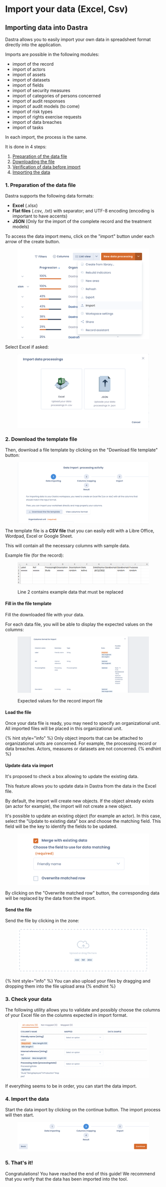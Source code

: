 # Import your data (Excel, Csv)

## Importing data into Dastra

Dastra allows you to easily import your own data in spreadsheet format directly into the application.

Imports are possible in the following modules:

* import of the record&#x20;
* import of actors&#x20;
* import of assets&#x20;
* import of datasets&#x20;
* import of fields&#x20;
* import of security measures&#x20;
* import of categories of persons concerned&#x20;
* import of audit responses&#x20;
* import of audit models (to come)&#x20;
* import of risk types&#x20;
* import of rights exercise requests&#x20;
* import of data breaches&#x20;
* import of tasks

In each import, the process is the same.

It is done in 4 steps:

1. [Preparation of the data file ](import-your-data-excel-csv.md#1.-preparation-of-the-data-file)
2. [Downloading the file](import-your-data-excel-csv.md#2.-download-the-template-file)
3. [Verification of data before import](import-your-data-excel-csv.md#3.-check-your-data)
4. [Importing the data](import-your-data-excel-csv.md#4.-import-the-data)

### 1. Preparation of the data file

Dastra supports the following data formats:&#x20;

* **Excel** (.xlsx)&#x20;
* **Flat files** (.csv, .txt) with separator; and UTF-8 encoding (encoding is important to have accents)&#x20;
* **JSON** (Only for the import of the complete record and the treatment models)&#x20;

To access the data import menu, click on the "import" button under each arrow of the create button.

<figure><img src="../../.gitbook/assets/Capture d’écran 2023-02-17 à 10.15.23.png" alt=""><figcaption></figcaption></figure>

Select Excel if asked:

<figure><img src="../../.gitbook/assets/Capture d’écran 2023-02-17 à 10.16.33.png" alt=""><figcaption></figcaption></figure>

### 2. Download the template file

Then, download a file template by clicking on the "Download file template" button:

<figure><img src="../../.gitbook/assets/Capture d’écran 2023-02-17 à 10.18.34.png" alt=""><figcaption></figcaption></figure>

The template file is a **CSV file** that you can easily edit with a Libre Office, Wordpad, Excel or Google Sheet.

This will contain all the necessary columns with sample data.&#x20;

Example file (for the record):

<figure><img src="../../.gitbook/assets/image (3).png" alt=""><figcaption><p>Line 2 contains example data that must be replaced</p></figcaption></figure>

#### Fill in the file template

Fill the downloaded file with your data.&#x20;

For each data file, you will be able to display the expected values on the columns:

<figure><img src="../../.gitbook/assets/Capture d’écran 2023-02-17 à 10.22.43.png" alt=""><figcaption><p>Expected values for the record import file</p></figcaption></figure>

#### Load the file

Once your data file is ready, you may need to specify an organizational unit. All imported files will be placed in this organizational unit.

{% hint style="info" %}
Only object imports that can be attached to organizational units are concerned. For example, the processing record or data breaches. Actors, measures or datasets are not concerned.
{% endhint %}

#### Update data via import

It's proposed to check a box allowing to update the existing data.&#x20;

This feature allows you to update data in Dastra from the data in the Excel file.&#x20;

By default, the import will create new objects. If the object already exists (an actor for example), the import will not create a new object.&#x20;

It's possible to update an existing object (for example an actor). In this case, select the "Update to existing data" box and choose the matching field. This field will be the key to identify the fields to be updated.

<figure><img src="../../.gitbook/assets/Capture d’écran 2023-02-17 à 10.38.49.png" alt=""><figcaption></figcaption></figure>

By clicking on the "Overwrite matched row" button, the corresponding data will be replaced by the data from the import.

#### Send the file

Send the file by clicking in the zone:

<figure><img src="../../.gitbook/assets/Capture d’écran 2023-02-17 à 10.40.56.png" alt=""><figcaption></figcaption></figure>

{% hint style="info" %}
You can also upload your files by dragging and dropping them into the file upload area
{% endhint %}

### 3. Check your data

The following utility allows you to validate and possibly choose the columns of your Excel file on the columns expected in import format.

<figure><img src="../../.gitbook/assets/Capture d’écran 2023-02-17 à 10.43.16.png" alt=""><figcaption></figcaption></figure>

If everything seems to be in order, you can start the data import.

### 4. Import the data

Start the data import by clicking on the continue button. The import process will then start.

<figure><img src="../../.gitbook/assets/Capture d’écran 2023-02-17 à 10.45.22.png" alt=""><figcaption></figcaption></figure>

### 5. That's it!

Congratulations! You have reached the end of this guide! We recommend that you verify that the data has been imported into the tool.
